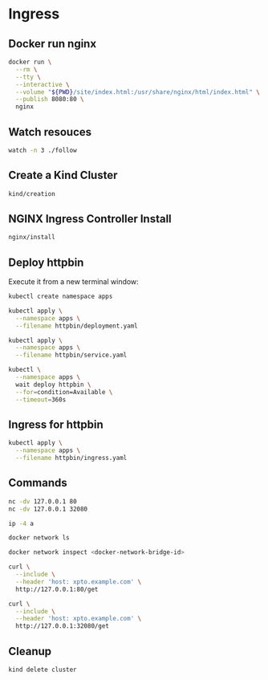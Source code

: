 # Ingress

## Docker run nginx

```bash
docker run \
  --rm \
  --tty \
  --interactive \
  --volume "${PWD}/site/index.html:/usr/share/nginx/html/index.html" \
  --publish 8080:80 \
  nginx
```

## Watch resouces

```bash
watch -n 3 ./follow
```

## Create a Kind Cluster

```bash
kind/creation
```

## NGINX Ingress Controller Install

```bash
nginx/install
```

## Deploy httpbin

Execute it from a new terminal window:

```bash
kubectl create namespace apps

kubectl apply \
  --namespace apps \
  --filename httpbin/deployment.yaml

kubectl apply \
  --namespace apps \
  --filename httpbin/service.yaml

kubectl \
  --namespace apps \
  wait deploy httpbin \
  --for=condition=Available \
  --timeout=360s
```

## Ingress for httpbin

```bash
kubectl apply \
  --namespace apps \
  --filename httpbin/ingress.yaml
```

## Commands

```bash
nc -dv 127.0.0.1 80
nc -dv 127.0.0.1 32080

ip -4 a

docker network ls

docker network inspect <docker-network-bridge-id>

curl \
  --include \
  --header 'host: xpto.example.com' \
  http://127.0.0.1:80/get

curl \
  --include \
  --header 'host: xpto.example.com' \
  http://127.0.0.1:32080/get
```

## Cleanup

```bash
kind delete cluster
```
